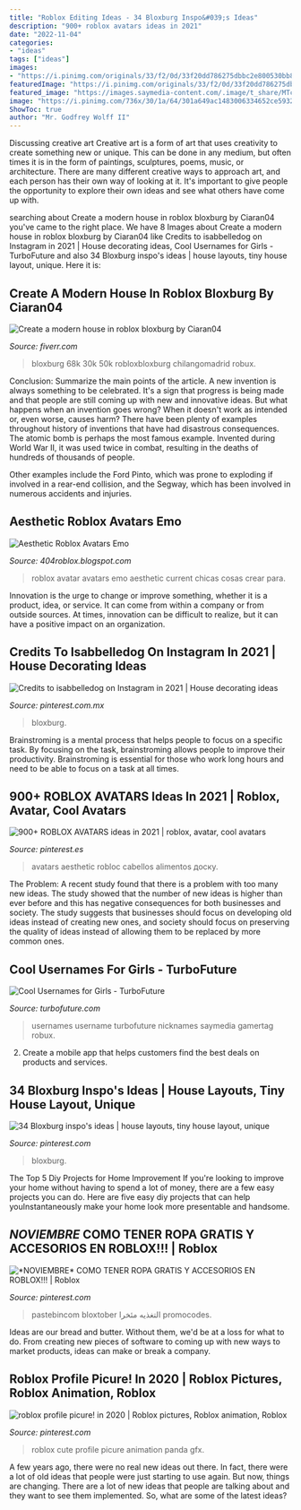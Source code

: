 ```yaml
---
title: "Roblox Editing Ideas - 34 Bloxburg Inspo&#039;s Ideas"
description: "900+ roblox avatars ideas in 2021"
date: "2022-11-04"
categories:
- "ideas"
tags: ["ideas"]
images:
- "https://i.pinimg.com/originals/33/f2/0d/33f20dd786275dbbc2e800530bb80ab7.png"
featuredImage: "https://i.pinimg.com/originals/33/f2/0d/33f20dd786275dbbc2e800530bb80ab7.png"
featured_image: "https://images.saymedia-content.com/.image/t_share/MTc4MjQzMDQwMzU0MjQ4Mjk2/cool-usernames-for-girls.jpg"
image: "https://i.pinimg.com/736x/30/1a/64/301a649ac1483006334652ce593275d3.jpg"
ShowToc: true
author: "Mr. Godfrey Wolff II"
---
```



Discussing creative art
Creative art is a form of art that uses creativity to create something new or unique. This can be done in any medium, but often times it is in the form of paintings, sculptures, poems, music, or architecture. There are many different creative ways to approach art, and each person has their own way of looking at it. It's important to give people the opportunity to explore their own ideas and see what others have come up with.

	

		
searching about Create a modern house in roblox bloxburg by Ciaran04 you've came to the right place. We have 8 Images about Create a modern house in roblox bloxburg by Ciaran04 like Credits to isabbelledog on Instagram in 2021 | House decorating ideas, Cool Usernames for Girls - TurboFuture and also 34 Bloxburg inspo&#039;s ideas | house layouts, tiny house layout, unique. Here it is:
		
    
## Create A Modern House In Roblox Bloxburg By Ciaran04

<img loading=lazy src="https://fiverr-res.cloudinary.com/images/t_main1,q_auto,f_auto,q_auto,f_auto/gigs/142621747/original/bac3c3eb8b9a41c1d01a7d956ede3c5fca6709af/create-a-modern-house-in-roblox-bloxburg.jpg" onerror="this.onerror=null;this.src='https://tse4.mm.bing.net/th?id=OIP.JS6iu0t4ANLEUvbRpZVqTgHaEK&amp;pid=15.1';" alt="Create a modern house in roblox bloxburg by Ciaran04">

_Source: fiverr.com_

>bloxburg 68k 30k 50k robloxbloxburg chilangomadrid robux. 

	

Conclusion: Summarize the main points of the article.
A new invention is always something to be celebrated. It's a sign that progress is being made and that people are still coming up with new and innovative ideas. But what happens when an invention goes wrong? When it doesn't work as intended or, even worse, causes harm?
There have been plenty of examples throughout history of inventions that have had disastrous consequences. The atomic bomb is perhaps the most famous example. Invented during World War II, it was used twice in combat, resulting in the deaths of hundreds of thousands of people.

Other examples include the Ford Pinto, which was prone to exploding if involved in a rear-end collision, and the Segway, which has been involved in numerous accidents and injuries.

    
## Aesthetic Roblox Avatars Emo

<img loading=lazy src="https://i.pinimg.com/originals/33/f2/0d/33f20dd786275dbbc2e800530bb80ab7.png" onerror="this.onerror=null;this.src='https://tse2.mm.bing.net/th?id=OIP.wSZSNA37J5TJ9t3O8hD1wwAAAA&amp;pid=15.1';" alt="Aesthetic Roblox Avatars Emo">

_Source: 404roblox.blogspot.com_

>roblox avatar avatars emo aesthetic current chicas cosas crear para. 

	

Innovation is the urge to change or improve something, whether it is a product, idea, or service. It can come from within a company or from outside sources. At times, innovation can be difficult to realize, but it can have a positive impact on an organization.

    
## Credits To Isabbelledog On Instagram In 2021 | House Decorating Ideas

<img loading=lazy src="https://i.pinimg.com/736x/e7/84/90/e784900cb1b9f911af42cb6c6a856d45.jpg" onerror="this.onerror=null;this.src='https://tse2.mm.bing.net/th?id=OIP.yHgSMBn4QPJCyNZAD-fXMQHaHa&amp;pid=15.1';" alt="Credits to isabbelledog on Instagram in 2021 | House decorating ideas">

_Source: pinterest.com.mx_

>bloxburg. 

	

Brainstroming is a mental process that helps people to focus on a specific task. By focusing on the task, brainstroming allows people to improve their productivity. Brainstroming is essential for those who work long hours and need to be able to focus on a task at all times.

    
## 900+ ROBLOX AVATARS Ideas In 2021 | Roblox, Avatar, Cool Avatars

<img loading=lazy src="https://i.pinimg.com/474x/3a/c2/17/3ac2177fa97db490a4de16e704bf831b.jpg" onerror="this.onerror=null;this.src='https://tse4.mm.bing.net/th?id=OIP.g9kBejZviJtWTOo2YeVj8QAAAA&amp;pid=15.1';" alt="900+ ROBLOX AVATARS ideas in 2021 | roblox, avatar, cool avatars">

_Source: pinterest.es_

>avatars aesthetic robloc cabellos alimentos доску. 

	

The Problem:
A recent study found that there is a problem with too many new ideas. The study showed that the number of new ideas is higher than ever before and this has negative consequences for both businesses and society. The study suggests that businesses should focus on developing old ideas instead of creating new ones, and society should focus on preserving the quality of ideas instead of allowing them to be replaced by more common ones.

    
## Cool Usernames For Girls - TurboFuture

<img loading=lazy src="https://images.saymedia-content.com/.image/t_share/MTc4MjQzMDQwMzU0MjQ4Mjk2/cool-usernames-for-girls.jpg" onerror="this.onerror=null;this.src='https://tse4.mm.bing.net/th?id=OIP.VLx_zzvxEdVhmnhQ2PGM6AHaHa&amp;pid=15.1';" alt="Cool Usernames for Girls - TurboFuture">

_Source: turbofuture.com_

>usernames username turbofuture nicknames saymedia gamertag robux. 

	

2. Create a mobile app that helps customers find the best deals on products and services.

    
## 34 Bloxburg Inspo&#039;s Ideas | House Layouts, Tiny House Layout, Unique

<img loading=lazy src="https://i.pinimg.com/474x/60/91/0a/60910ae5e24175d1047e853788d0a522.jpg" onerror="this.onerror=null;this.src='https://tse2.mm.bing.net/th?id=OIP.JlTF7ek3AoysfYPaOSoKVgAAAA&amp;pid=15.1';" alt="34 Bloxburg inspo&#039;s ideas | house layouts, tiny house layout, unique">

_Source: pinterest.com_

>bloxburg. 

	

The Top 5 Diy Projects for Home Improvement
If you're looking to improve your home without having to spend a lot of money, there are a few easy projects you can do. Here are five easy diy projects that can help youInstantaneously make your home look more presentable and handsome.

    
## *NOVIEMBRE* COMO TENER ROPA GRATIS Y ACCESORIOS EN ROBLOX!!! | Roblox

<img loading=lazy src="https://i.pinimg.com/736x/30/1a/64/301a649ac1483006334652ce593275d3.jpg" onerror="this.onerror=null;this.src='https://tse2.mm.bing.net/th?id=OIP.BVH60aolpkitNOWTa-LAIwHaEK&amp;pid=15.1';" alt="*NOVIEMBRE* COMO TENER ROPA GRATIS Y ACCESORIOS EN ROBLOX!!! | Roblox">

_Source: pinterest.com_

>pastebincom bloxtober التغذيه مئخرا promocodes. 

	

Ideas are our bread and butter. Without them, we'd be at a loss for what to do. From creating new pieces of software to coming up with new ways to market products, ideas can make or break a company.

    
## Roblox Profile Picure! In 2020 | Roblox Pictures, Roblox Animation, Roblox

<img loading=lazy src="https://i.pinimg.com/736x/87/ff/01/87ff01ab89af4235f36b95580be307af.jpg" onerror="this.onerror=null;this.src='https://tse1.mm.bing.net/th?id=OIP.mHmWxTgnDNMOMtX89lIsGQHaHY&amp;pid=15.1';" alt="roblox profile picure! in 2020 | Roblox pictures, Roblox animation, Roblox">

_Source: pinterest.com_

>roblox cute profile picure animation panda gfx. 

	

A few years ago, there were no real new ideas out there. In fact, there were a lot of old ideas that people were just starting to use again. But now, things are changing. There are a lot of new ideas that people are talking about and they want to see them implemented. So, what are some of the latest ideas?

